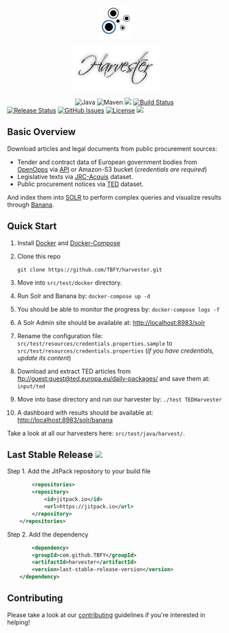 <p align="center"><img width=15% src="https://github.com/TBFY/general/blob/master/figures/tbfy-logo.png"></p>
<p align="center"><img width=40% src="https://github.com/TBFY/harvester/blob/master/logo.png"></p>

&nbsp;&nbsp;&nbsp;&nbsp;&nbsp;&nbsp;&nbsp;&nbsp;&nbsp;&nbsp;&nbsp;&nbsp;&nbsp;&nbsp;&nbsp;&nbsp;&nbsp;&nbsp;&nbsp;&nbsp;&nbsp;&nbsp;&nbsp;&nbsp;&nbsp;&nbsp;&nbsp;&nbsp;&nbsp;&nbsp;&nbsp;&nbsp;&nbsp;&nbsp;&nbsp;&nbsp;&nbsp;&nbsp;&nbsp;
![Java](https://img.shields.io/badge/java-v1.8+-blue.svg)
![Maven](https://img.shields.io/badge/maven-v3.0+-blue.svg)
[![](https://jitci.com/gh/TBFY/harvester/svg)](https://jitci.com/gh/TBFY/harvester)
[![Build Status](https://travis-ci.org/TBFY/harvester.svg?branch=master)](https://travis-ci.org/TBFY/harvester)
[![Release Status](https://jitci.com/gh/TBFY/harvester/svg)](https://jitci.com/gh/TBFY/harvester)
[![GitHub Issues](https://img.shields.io/github/issues/TBFY/harvester.svg)](https://github.com/TBFY/harvester/issues)
[![License](https://img.shields.io/badge/license-Apache2.0-blue.svg)](https://opensource.org/licenses/Apache-2.0)
[![](https://jitpack.io/v/TBFY/harvester.svg)](https://jitpack.io/#TBFY/harvester)




## Basic Overview

Download articles and legal documents from public procurement sources:
- Tender and contract data of European government bodies from [OpenOpps](https://openopps.com) via [API](http://theybuyforyou.eu/openopps-api/) or Amazon-S3 bucket (*credentials are required*)
- Legislative texts via [JRC-Acquis](https://ec.europa.eu/jrc/en/language-technologies/jrc-acquis) dataset.
- Public procurement notices via [TED](https://ted.europa.eu/) dataset.

And index them into [SOLR](http://lucene.apache.org/solr/) to perform complex queries and visualize results through [Banana](https://github.com/lucidworks/banana).

## Quick Start

1. Install [Docker](https://docs.docker.com/install/) and [Docker-Compose](https://docs.docker.com/compose/install/) 
1. Clone this repo

	```
	git clone https://github.com/TBFY/harvester.git
	```
1. Move into `src/test/docker` directory.
1. Run Solr and Banana by: `docker-compose up -d`
1. You should be able to monitor the progress by: `docker-compose logs -f`
1. A Solr Admin site should be available at: [http://localhost:8983/solr](http://localhost:8983/solr)
1. Rename the configuration file: `src/test/resources/credentials.properties.sample` to `src/test/resources/credentials.properties` (*if you have credentials, update its content*) 
1. Download and extract TED articles from [ftp://guest:guest@ted.europa.eu/daily-packages/](ftp://guest:guest@ted.europa.eu/daily-packages/) and save them at: `input/ted`
1. Move into base directory and run our harvester by: `./test TEDHarvester`
1. A dashboard with results should be available at: [http://localhost:8983/solr/banana](http://localhost:8983/solr/banana)


Take a look at all our harvesters here:  `src/test/java/harvest/`. 

## Last Stable Release [![](https://jitpack.io/v/TBFY/harvester.svg)](https://jitpack.io/#TBFY/harvester)
Step 1. Add the JitPack repository to your build file
```xml
        <repositories>
		<repository>
		    <id>jitpack.io</id>
		    <url>https://jitpack.io</url>
		</repository>
	</repositories>
```
Step 2. Add the dependency
```xml
        <dependency>
	    <groupId>com.github.TBFY</groupId>
	    <artifactId>harvester</artifactId>
	    <version>last-stable-release-version</version>
	</dependency>
```

## Contributing
Please take a look at our [contributing](https://github.com/TBFY/harvester/blob/master/CONTRIBUTING.md) guidelines if you're interested in helping!
